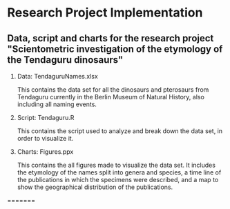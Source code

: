 # Research Project Implementation

## Data, script and charts for the research project "Scientometric investigation of the etymology of the Tendaguru dinosaurs"

1. Data: TendaguruNames.xlsx

	This contains the data set for all the dinosaurs and pterosaurs from Tendaguru currently in the Berlin Museum of Natural History, also including all naming events. 
    
2. Script: Tendaguru.R

	This contains the script used to analyze and break down the data set, in order to visualize it.
    
3. Charts: Figures.ppx

	This contains the all figures made to visualize the data set. It includes the etymology of the names split into genera and species, a time line of the publications in which the specimens were described, and a map to show the geographical distribution of the publications.

=======
